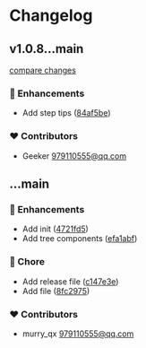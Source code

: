 # Changelog


## v1.0.8...main

[compare changes](https://github.com/wmq-top/monorepo/compare/v1.0.8...main)


### 🚀 Enhancements

  - Add step tips ([84af5be](https://github.com/wmq-top/monorepo/commit/84af5be))

### ❤️  Contributors

- Geeker <979110555@qq.com>

## ...main


### 🚀 Enhancements

  - Add init ([4721fd5](https://github.com/wmq-top/monorepo/commit/4721fd5))
  - Add tree components ([efa1abf](https://github.com/wmq-top/monorepo/commit/efa1abf))

### 🏡 Chore

  - Add release file ([c147e3e](https://github.com/wmq-top/monorepo/commit/c147e3e))
  - Add file ([8fc2975](https://github.com/wmq-top/monorepo/commit/8fc2975))

### ❤️  Contributors

- murry_qx <979110555@qq.com>

